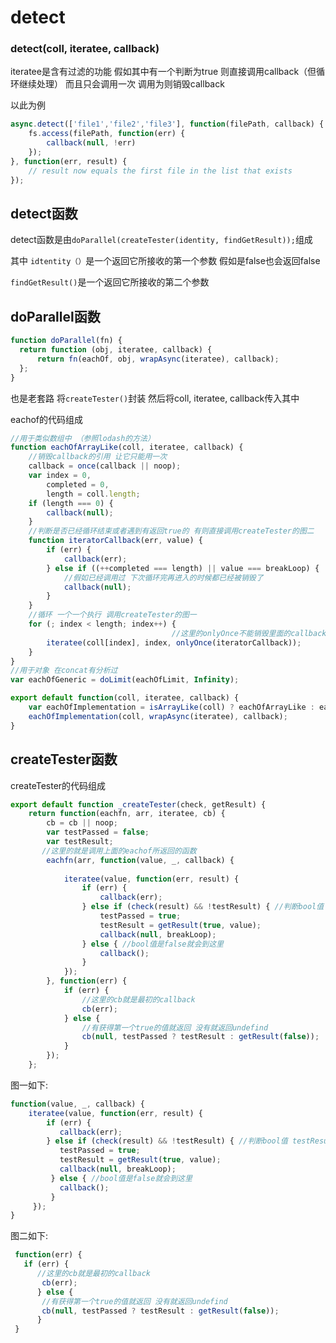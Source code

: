 # detect

### detect(coll, iteratee, callback)

iteratee是含有过滤的功能 假如其中有一个判断为true 则直接调用callback（但循环继续处理） 而且只会调用一次 调用为则销毁callback 

以此为例

```javascript
async.detect(['file1','file2','file3'], function(filePath, callback) {
    fs.access(filePath, function(err) {
        callback(null, !err)
    });
}, function(err, result) {
    // result now equals the first file in the list that exists
});
```

## detect函数

detect函数是由`doParallel(createTester(identity, findGetResult));`组成

其中 `idtentity（）`是一个返回它所接收的第一个参数 假如是false也会返回false

`findGetResult()`是一个返回它所接收的第二个参数

## doParallel函数

```javascript
function doParallel(fn) {
  return function (obj, iteratee, callback) {
      return fn(eachOf, obj, wrapAsync(iteratee), callback);
  };
}
```

也是老套路 将`createTester()`封装 然后将coll, iteratee, callback传入其中

eachof的代码组成

```javascript
//用于类似数组中 （参照lodash的方法）
function eachOfArrayLike(coll, iteratee, callback) {
  	//销毁callback的引用 让它只能用一次
    callback = once(callback || noop);
    var index = 0,
        completed = 0,
        length = coll.length;
    if (length === 0) {
        callback(null);
    }
	//判断是否已经循环结束或者遇到有返回true的 有则直接调用createTester的图二
    function iteratorCallback(err, value) {
        if (err) {
            callback(err);
        } else if ((++completed === length) || value === breakLoop) {
          	//假如已经调用过 下次循环完再进入的时候都已经被销毁了
            callback(null);
        }
    }
	//循环 一个一个执行 调用createTester的图一
    for (; index < length; index++) {
      								//这里的onlyOnce不能销毁里面的callback
        iteratee(coll[index], index, onlyOnce(iteratorCallback));
    }
}
//用于对象 在concat有分析过
var eachOfGeneric = doLimit(eachOfLimit, Infinity);

export default function(coll, iteratee, callback) {
    var eachOfImplementation = isArrayLike(coll) ? eachOfArrayLike : eachOfGeneric;
    eachOfImplementation(coll, wrapAsync(iteratee), callback);
}
```

##  createTester函数

createTester的代码组成

```javascript
export default function _createTester(check, getResult) {
    return function(eachfn, arr, iteratee, cb) {
        cb = cb || noop;
        var testPassed = false;
        var testResult;
       //这里的就是调用上面的eachof所返回的函数
        eachfn(arr, function(value, _, callback) {
 			
            iteratee(value, function(err, result) {
                if (err) {
                    callback(err);
                } else if (check(result) && !testResult) { //判断bool值 testResult是判断之前有没有再已经是true的值
                    testPassed = true;
                    testResult = getResult(true, value);
                    callback(null, breakLoop);
                } else { //bool值是false就会到这里
                    callback();
                }
            });
        }, function(err) {
            if (err) {
              	//这里的cb就是最初的callback
                cb(err);
            } else {
                //有获得第一个true的值就返回 没有就返回undefind
                cb(null, testPassed ? testResult : getResult(false));
            }
        });
    };
```

图一如下:

```javascript
function(value, _, callback) {
 	iteratee(value, function(err, result) {
        if (err) {
           callback(err);
        } else if (check(result) && !testResult) { //判断bool值 testResult是判断之前有没有再已经是true的值
           testPassed = true;
           testResult = getResult(true, value);
           callback(null, breakLoop);
         } else { //bool值是false就会到这里
           callback();
         }
     });
}
```

图二如下:

```javascript
 function(err) {
   if (err) {
      //这里的cb就是最初的callback
       cb(err);
      } else {
       //有获得第一个true的值就返回 没有就返回undefind
       cb(null, testPassed ? testResult : getResult(false));
      }
 }
```

